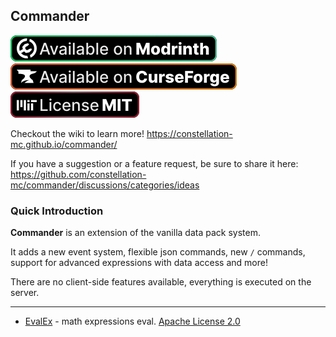 ## Commander

[![Available on Modrinth](https://raw.githubusercontent.com/melontini/mini-badges/main/minecraft/modrinth.svg)](https://modrinth.com/mod/cmd)
[![Available on CurseForge](https://raw.githubusercontent.com/melontini/mini-badges/main/minecraft/curseforge.svg)](https://www.curseforge.com/minecraft/mc-mods/cmd-project)
![License MIT](https://raw.githubusercontent.com/melontini/mini-badges/main/licenses/MIT.svg)

Checkout the wiki to learn more! https://constellation-mc.github.io/commander/

If you have a suggestion or a feature request, be sure to share it here: https://github.com/constellation-mc/commander/discussions/categories/ideas

### Quick Introduction

**Commander** is an extension of the vanilla data pack system.

It adds a new event system, flexible json commands, new `/` commands, support for advanced expressions with data access and more!

There are no client-side features available, everything is executed on the server.

***

- [EvalEx](https://ezylang.github.io/EvalEx/) - math expressions eval. [Apache License 2.0](https://github.com/ezylang/EvalEx/blob/main/LICENSE)
